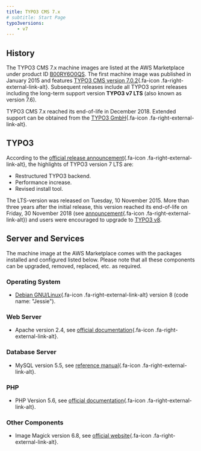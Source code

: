 ```yaml
---
title: TYPO3 CMS 7.x
# subtitle: Start Page
typo3versions:
    - v7
---
```


## History

The TYPO3 CMS 7.x machine images are listed at the AWS Marketplace under product ID [B00RY6O0QS](https://aws.amazon.com/marketplace/pp/B00RY6O0QS). The first machine image was published in January 2015 and features [TYPO3 CMS version 7.0.2](https://get.typo3.org/release-notes/7.0.2){.fa-icon .fa-right-external-link-alt}. Subsequent releases include all TYPO3 sprint releases including the long-term support version **TYPO3 v7 LTS** (also known as version 7.6).

TYPO3 CMS 7.x reached its end-of-life in December 2018. Extended support can be obtained from the [TYPO3 GmbH](https://typo3.com){.fa-icon .fa-right-external-link-alt}.

## TYPO3

According to the [official release announcement](https://typo3.org/article/announcing-typo3-cms-7-lts/){.fa-icon .fa-right-external-link-alt}, the highlights of TYPO3 version 7 LTS are:

* Restructured TYPO3 backend.
* Performance increase.
* Revised install tool.

The LTS-version was released on Tuesday, 10 November 2015. More than three years after the initial release, this version reached its end-of-life on Friday, 30 November 2018 (see [announcement](https://typo3.org/article/this-is-the-end-for-typo3-v7-lts/){.fa-icon .fa-right-external-link-alt}) and users were encouraged to upgrade to [TYPO3 v8](typo3v8.md).

## Server and Services

The machine image at the AWS Marketplace comes with the packages installed and configured listed below. Please note that all these components can be upgraded, removed, replaced, etc. as required.

### Operating System

* [Debian GNU/Linux](https://debian.org){.fa-icon .fa-right-external-link-alt} version 8 (code name: "Jessie").

### Web Server

* Apache version 2.4, see [official documentation](https://httpd.apache.org/docs/2.4/){.fa-icon .fa-right-external-link-alt}.

### Database Server

* MySQL version 5.5, see [reference manual](https://dev.mysql.com/doc/refman/5.5/en/){.fa-icon .fa-right-external-link-alt}.

### PHP

* PHP Version 5.6, see [official documentation](https://www.php.net/docs.php){.fa-icon .fa-right-external-link-alt}.

### Other Components

* Image Magick version 6.8, see [official website](https://imagemagick.org/){.fa-icon .fa-right-external-link-alt}.
